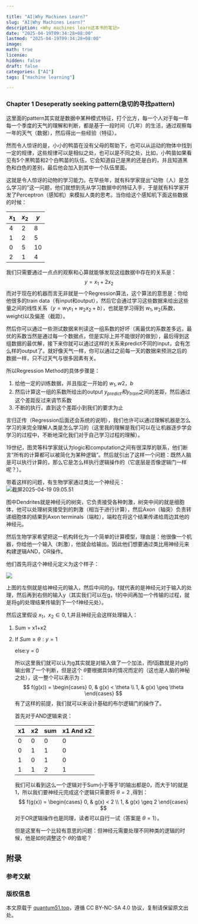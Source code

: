 ```yaml
---

title: "AI|Why Machines Learn?"
slug: "AI|Why Machines Learn?"
description: <Why machines learn这本书的笔记>
date: "2025-04-19T09:34:28+08:00"
lastmod: "2025-04-19T09:34:28+08:00"
image: 
math: true
license: 
hidden: false
draft: false 
categories: ["AI"]
tags: ["machine learning"]

---
```


### Chapter 1 Deseperatly seeking pattern(急切的寻找pattern)

这里面的pattern其实就是数据中某种模式特征，打个比方，每一个人对于每一年每一个季度的天气的理解和判断，都是基于一段时间（几年）的生活，通过观察每一年的天气（数据），然后得出一些经验（特征）。

然而令人惊讶的是，小小的鸭苗在没有父母的帮助下，也可以从运动的物体中找到一定的规律，这些规律可以是相似之处，也可以是不同之处，比如，小鸭苗如果看见有5个黑鸭苗和2个白鸭苗的队伍，它会知道自己是黑的还是白的，并且知道黑色和白色的差别，最后他会加入到其中一个队伍里面。

这就是令人惊讶的动物的学习能力。在早些年，就有科学家提出“动物（人）是怎么学习的”这一问题，他们就想到先从学习数据中的特征入手，于是就有科学家开发了Perceptron（感知机）来模拟人类的思考。当你给这个感知机下面这些数据的时候：

| $x_1$ | $x_2$ | $y$  |
| ----- | ----- | ---- |
| 4     | 2     | 8    |
| 1     | 2     | 5    |
| 0     | 5     | 10   |
| 2     | 1     | 4    |

我们只需要通过一点点的观察和心算就能够发现这组数据中存在的关系是：
$$
y=x_1+2x_2
$$
而对于现在的机器而言无非就是一个Regression算法，这个算法的意思是：你给他很多的train data（有input和output），然后它会通过学习这些数据来给出这些量之间的线性关系（$y =w_1x_1+w_2x_2+b$），也就是学习得到 $w_1,w_2$(系数，weight)以及偏差（截距）。

然后你可以通过一些测试数据来判读这一组系数的好坏（离最优的系数差多远，最优的系数当然是通过每一个数据点，但是实际上并不能很好的做到），最后得到这组数据的最优解，接下来你就可以通过这样的关系来predict不同的input，会有怎么样的output了。就好像天气一样，你可以通过之前每一天的数据来预测之后的数据一样，只不过天气与很多因素有关。

所以Regression Method的具体步骤是：

1. 给他一定的训练数据，并且指定一开始的 $w_1,w2，b$
2. 然后计算这一组的系数所给出的output $y_{predict}和y_{train}$之间的差距，然后通过这个差距反过来调节系数
3. 不断的执行，直到这个差距小到我们的要求为止



言归正传（Regression后面还会系统的说明），我们也许可以通过理解机器是怎么学习的来完全理解人类是怎么学习的（这里我的理解是我们可以在让机器逐步学会学习的过程中，不断地深化我们对于自己学习过程的理解）。

19世纪，图灵等科学家就认为logic和computation之间有很深厚的联系，他们断言“所有的计算都可以被简化为某种逻辑”。然后就引出了这样一个问题：既然人脑是可以执行计算的，那么它是怎么样执行逻辑操作的（它底层是否像逻辑门一样呢？）。

带着这样的问题，有生物学家通过类比一个神经元：![截屏2025-04-19 09.05.51](/1.png)

图中Dendrites就是神经元的树突，它负责接受各种刺激，树突中间的就是细胞体，他可以处理树突接受到的刺激（相当于进行计算），然后Axon（轴突）负责转递细胞体的结果到Axon terminals（端粒），端粒在将这个结果传递给周边其他的神经元。

然后生物学家希望把这一机构转化为一个简单的计算模型，理由是：他很像一个机器，你给他一个输入（刺激），他就会给输出。因此他们想要通过类比用神经元来构建逻辑AND，OR操作。

他们首先将这个神经元定义为这个样子：

![](/2.png)

上图的左侧就是给神经元的输入，然后中间的g，f就代表的是神经元对于输入的处理，然后再到右侧的输入y（其实我们可以在g，f的中间再加一个传输的过程，就是将g的处理结果传输到下一个f神经元处）。

然后这里假设 $x_1，x_2 \in {0,1}$,并且神经元会这样处理输入：

1. Sum  = x1+x2

2. If  $Sum\geq \theta :y=1$

   else:y = 0

   所以这里我们就可以认为g其实就是对输入做了一个加法，而f函数就是对g的输出做了一个判断，但是这个 $\theta$要根据具体的情况而定的（这也是人脑的神秘之处），这一整个可以表示为：
   $$
   f(g(x)) = 
   \begin{cases}
   0, & g(x) < \theta \\
   1, & g(x) \geq \theta
   \end{cases}
   $$
    有了这样的前提，我们就可以来设计基础的布尔逻辑门的操作了。

   首先对于AND逻辑来说：

   | x1   | x2   | sum  | x1 And x2 |
   | ---- | ---- | ---- | --------- |
   | 0    | 0    | 0    | 0         |
   | 0    | 1    | 1    | 0         |
   | 1    | 0    | 1    | 0         |
   | 1    | 1    | 2    | 1         |

   我们可以看到这么一个逻辑对于Sum小于等于1的输出都是0，而大于1的就是1，所以我们要神经元完成这个逻辑只需要将 $\theta = 2$ ,得到：
   $$
   f(g(x)) = 
   \begin{cases}
   0, & g(x) < 2 \\
   1, & g(x) \geq 2
   \end{cases}
   $$
   对于OR逻辑操作也是同理，读者可以自行一试（答案是 $\theta=1$）。

   但是这里有一个比较有意思的问题：但神经元需要处理不同种类的逻辑的时候，他是如何调整这个 $\theta$的值呢？







## 附录

### 参考文献

### 版权信息

本文原载于 [quantum51.top](https://quantum51.top)，遵循 CC BY-NC-SA 4.0 协议，复制请保留原文出处。
